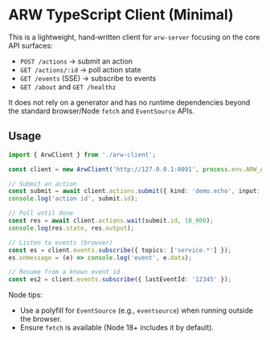# ARW TypeScript Client (Minimal)

This is a lightweight, hand‑written client for `arw-server` focusing on the core API surfaces:

- `POST /actions` → submit an action
- `GET /actions/:id` → poll action state
- `GET /events` (SSE) → subscribe to events
- `GET /about` and `GET /healthz`

It does not rely on a generator and has no runtime dependencies beyond the standard browser/Node `fetch` and `EventSource` APIs.

## Usage

```ts
import { ArwClient } from './arw-client';

const client = new ArwClient('http://127.0.0.1:8091', process.env.ARW_ADMIN_TOKEN);

// Submit an action
const submit = await client.actions.submit({ kind: 'demo.echo', input: { msg: 'hi' } });
console.log('action id', submit.id);

// Poll until done
const res = await client.actions.wait(submit.id, 10_000);
console.log(res.state, res.output);

// Listen to events (browser)
const es = client.events.subscribe({ topics: ['service.*'] });
es.onmessage = (e) => console.log('event', e.data);

// Resume from a known event id
const es2 = client.events.subscribe({ lastEventId: '12345' });
```

Node tips:
- Use a polyfill for `EventSource` (e.g., `eventsource`) when running outside the browser.
- Ensure `fetch` is available (Node 18+ includes it by default).
